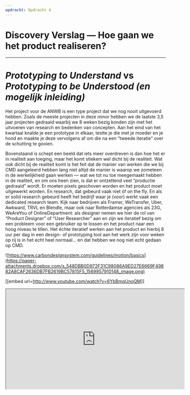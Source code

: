 ```yaml
---
opdracht: Opdracht 4
---
```

# Discovery Verslag — Hoe gaan we het product realiseren?

----------
# *Prototyping to Understand* vs *Prototyping to be Understood (en mogelijk inleiding)*

Het project voor de ANWB is een type project dat we nog nooit uitgevoerd hebben. Zoals de meeste projecten in deze minor hebben we de laatste 3,5 jaar projecten gedraaid waarbij we 8 weken bezig konden zijn met het uitvoeren van research en bedenken van concepten. Aan het eind van het kwartaal knalde je een prototype in elkaar, testte je die met je moeder en je hond en maakte je deze vervolgens af om die na een “tweede iteratie” over de schutting te gooien.

Bovenstaand is schept een beeld dat iets meer overdreven is dan hoe het er in realiteit aan toeging, maar het komt stiekem wel dicht bij de realiteit.
Wat ook dicht bij de realiteit komt is het feit dat de manier van werken die we bij CMD aangeleerd hebben lang niet altijd de manier is waarop we zometeen in de werkelijkheid gaan werken — wat we tot nu toe meegemaakt hebben in de realiteit, en om ons heen zien, is dat er ontzettend veel “productie gedraaid” wordt. Er moeten pixels geschoven worden en het product moet uitgewerkt worden. En research, dat gebeurd vaak niet óf on the fly. En als er solid research gebeurd heeft het bedrijf waar je (voor) werkt vaak een dedicated research team. Kijk naar bedrijven als Framer, WeTransfer, Uber, Awkward, TRVL en Blendle, maar ook naar Rotterdamse agencies als 23G, WeAreYou of OnlineDepartment: als designer nemen we hier de rol van “Product Designer” of “User Researcher” aan en zijn we iteratief bezig om een probleem voor een gebruiker op te lossen en het product naar een hoog niveau te tillen. Het échte iteratief werken aan het product en hierbij 8 uur per dag in een design- of prototyping tool aan het werk zijn voor weken op rij is in het echt heel normaal… en dat hebben we nog niet echt gedaan op CMD.

![https://www.carbondesignsystem.com/guidelines/motion/basics](https://paper-attachments.dropbox.com/s_548DBB0D972F31C98086A9ED27E6669F49882A8CAF2636DB7FB2619BC57815F5_1569957910148_image.png)

[[embed url=http://www.youtube.com/watch?v=6YbBmqUnoQM]]

<html>
    <iframe width="560" height="315"src="https://www.youtube.com/embed/MUQfKFzIOeU" allow="autoplay"></iframe>
</html>